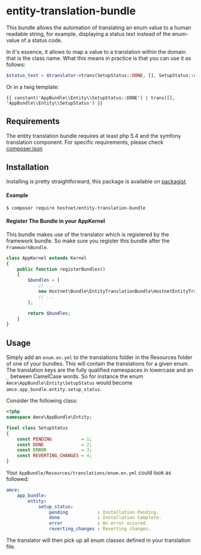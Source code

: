 entity-translation-bundle
=========================

This bundle allows the automation of translating an enum value to a human readable string, for example, displaying a status text instead of the enum-value of a status code.

In it's essence, it allows to map a value to a translation within the domain that is the class name. What this means in practice is that you can use it as follows:
```php
$status_text = $translator->trans(SetupStatus::DONE, [], SetupStatus::class);
```
Or in a twig template:
```twig
{{ constant('AppBundle\\Entity\\SetupStatus::DONE') | trans([], 'AppBundle\\Entity\\SetupStatus') }}
```

Requirements
------------
The entity translation bundle requires at least php 5.4 and the symfony translation component. For specific requirements, please check [composer.json](../master/composer.json)

Installation
------------

Installing is pretty straightforward, this package is available on [packagist](https://packagist.org/packages/hostnet/entity-translation-bundle).

#### Example

```
$ composer require hostnet/entity-translation-bundle
```

#### Register The Bundle in your AppKernel
This bundle makes use of the translator which is registered by the framework bundle. So make sure you register this bundle after the `FrameworkBundle`.

```php
class AppKernel extends Kernel
{
    public function registerBundles()
    {
        $bundles = [
            // ...
            new Hostnet\Bundle\EntityTranslationBundle\HostnetEntityTranslationBundle()
            // ...
        ];

        return $bundles;
    }
}
```

Usage
------------
Simply add an `enum.en.yml` to the translations folder in the Resources folder of one of your bundles. This will contain the translations for a given enum. The translation keys are the fully qualified namespaces in lowercase and an `_` between CamelCase words. So for instance the enum `Amce\AppBundle\Entity\SetupStatus` would become `amce.app_bundle.entity.setup_status`.

Consider the following class:
```php
<?php
namespace Amce\AppBundle\Entity;

final class SetupStatus
{
    const PENDING           = 1;
    const DONE              = 2;
    const ERROR             = 3;
    const REVERTING_CHANGES = 4;
}
```
Your `AppBundle/Resources/translations/enum.en.yml` could look as followed:
```yaml
amce:
    app_bundle:
        entity:
            setup_status:
                pending           : Installation Pending.
                done              : Installation Complete.
                error             : An error occured.
                reverting_changes : Reverting changes.
```

The translator will then pick up all enum classes defined in your translation file.
